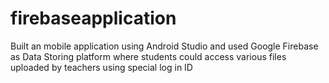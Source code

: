 # firebaseapplication
Built an mobile application using Android Studio and used Google Firebase as Data Storing platform where students could access various files uploaded by teachers using special log in ID 
